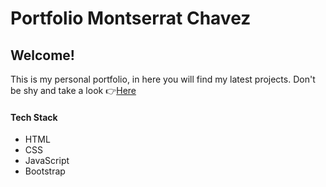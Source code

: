 # Portfolio Montserrat Chavez

## Welcome!
This is my personal portfolio, in here you will find my latest projects.
Don't be shy and take a look 👉[Here](https://m0ntz.github.io/portfolio-website/index.html)

#### Tech Stack
- HTML
- CSS
- JavaScript
- Bootstrap

